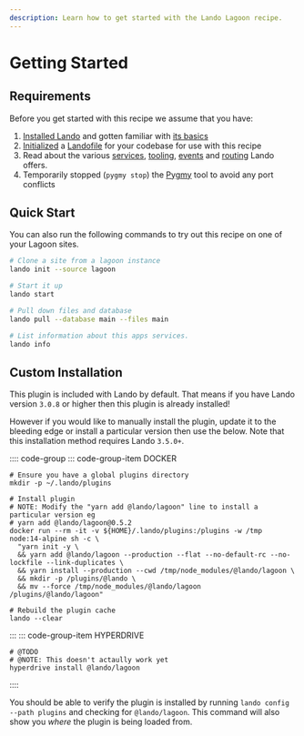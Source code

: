```yaml
---
description: Learn how to get started with the Lando Lagoon recipe.
---
```


# Getting Started

## Requirements

Before you get started with this recipe we assume that you have:

1. [Installed Lando](https://docs.lando.dev/getting-started/installation.html) and gotten familiar with [its basics](https://docs.lando.dev/getting-started/)
2. [Initialized](https://docs.lando.dev/cli/init.html) a [Landofile](https://docs.lando.dev/config/) for your codebase for use with this recipe
3. Read about the various [services](https://docs.lando.dev/config/services.html), [tooling](https://docs.lando.dev/config/tooling.html), [events](https://docs.lando.dev/config/events.html) and [routing](https://docs.lando.dev/config/proxy.html) Lando offers.
4. Temporarily stopped (`pygmy stop`) the [Pygmy](https://pygmy.readthedocs.io/en/master/) tool to avoid any port conflicts

## Quick Start

You can also run the following commands to try out this recipe on one of your Lagoon sites.

```bash
# Clone a site from a lagoon instance
lando init --source lagoon

# Start it up
lando start

# Pull down files and database
lando pull --database main --files main

# List information about this apps services.
lando info
```

## Custom Installation

This plugin is included with Lando by default. That means if you have Lando version `3.0.8` or higher then this plugin is already installed!

However if you would like to manually install the plugin, update it to the bleeding edge or install a particular version then use the below. Note that this installation method requires Lando `3.5.0+`.

:::: code-group
::: code-group-item DOCKER
```bash:no-line-numbers
# Ensure you have a global plugins directory
mkdir -p ~/.lando/plugins

# Install plugin
# NOTE: Modify the "yarn add @lando/lagoon" line to install a particular version eg
# yarn add @lando/lagoon@0.5.2
docker run --rm -it -v ${HOME}/.lando/plugins:/plugins -w /tmp node:14-alpine sh -c \
  "yarn init -y \
  && yarn add @lando/lagoon --production --flat --no-default-rc --no-lockfile --link-duplicates \
  && yarn install --production --cwd /tmp/node_modules/@lando/lagoon \
  && mkdir -p /plugins/@lando \
  && mv --force /tmp/node_modules/@lando/lagoon /plugins/@lando/lagoon"

# Rebuild the plugin cache
lando --clear
```
:::
::: code-group-item HYPERDRIVE
```bash:no-line-numbers
# @TODO
# @NOTE: This doesn't actaully work yet
hyperdrive install @lando/lagoon
```
::::

You should be able to verify the plugin is installed by running `lando config --path plugins` and checking for `@lando/lagoon`. This command will also show you _where_ the plugin is being loaded from.

